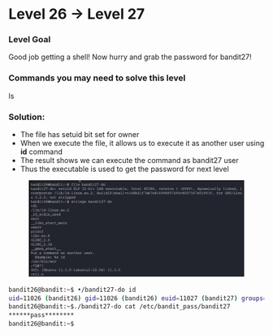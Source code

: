 # Level 26 → Level 27

### Level Goal

Good job getting a shell! Now hurry and grab the password for bandit27!

### Commands you may need to solve this level

ls

### Solution:

* The file has setuid bit set for owner
* When we execute the file, it allows us to execute it as another user using **id** command
* The result shows we can execute the command as bandit27 user
* Thus the executable is used to get the password for next level

<figure><img src="../.gitbook/assets/image (36).png" alt=""><figcaption></figcaption></figure>

```bash
bandit26@bandit:~$ •/bandit27-do id
uid=11026 (bandit26) gid=11026 (bandit26) euid=11027 (bandit27) groups=11026 (bandit26)
bandit26@bandit:~$./bandit27-do cat /etc/bandit_pass/bandit27
******pass********
bandit26@bandit:~$
```

